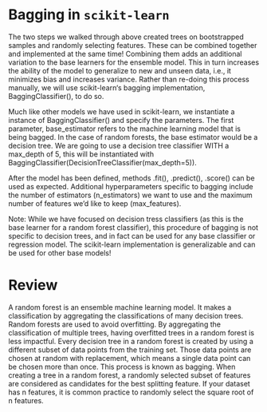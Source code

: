 # Bagging in `scikit-learn`
The two steps we walked through above created trees on bootstrapped samples and randomly selecting features. These can be combined together and implemented at the same time! Combining them adds an additional variation to the base learners for the ensemble model. This in turn increases the ability of the model to generalize to new and unseen data, i.e., it minimizes bias and increases variance. Rather than re-doing this process manually, we will use scikit-learn‘s bagging implementation, BaggingClassifier(), to do so.

Much like other models we have used in scikit-learn, we instantiate a instance of BaggingClassifier() and specify the parameters. The first parameter, base_estimator refers to the machine learning model that is being bagged. In the case of random forests, the base estimator would be a decision tree. We are going to use a decision tree classifier WITH a max_depth of 5, this will be instantiated with BaggingClassifier(DecisionTreeClassifier(max_depth=5)).

After the model has been defined, methods .fit(), .predict(), .score() can be used as expected. Additional hyperparameters specific to bagging include the number of estimators (n_estimators) we want to use and the maximum number of features we’d like to keep (max_features).

Note: While we have focused on decision tress classifiers (as this is the base learner for a random forest classifier), this procedure of bagging is not specific to decision trees, and in fact can be used for any base classifier or regression model. The scikit-learn implementation is generalizable and can be used for other base models!

# Review

A random forest is an ensemble machine learning model. It makes a classification by aggregating the classifications of many decision trees.
Random forests are used to avoid overfitting. By aggregating the classification of multiple trees, having overfitted trees in a random forest is less impactful.
Every decision tree in a random forest is created by using a different subset of data points from the training set. Those data points are chosen at random with replacement, which means a single data point can be chosen more than once. This process is known as bagging.
When creating a tree in a random forest, a randomly selected subset of features are considered as candidates for the best splitting feature. If your dataset has n features, it is common practice to randomly select the square root of n features.